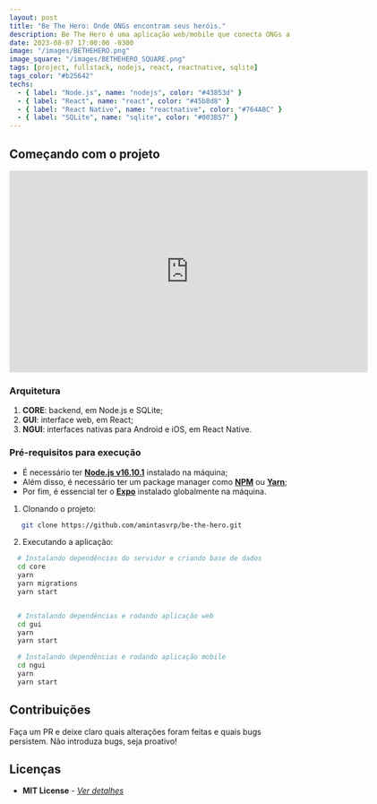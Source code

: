 ```yaml
---
layout: post
title: "Be The Hero: Onde ONGs encontram seus heróis."
description: Be The Hero é uma aplicação web/mobile que conecta ONGs a pessoas interessadas em contribuir com causas.
date: 2023-08-07 17:00:00 -0300
image: "/images/BETHEHERO.png"
image_square: "/images/BETHEHERO_SQUARE.png"
tags: [project, fullstack, nodejs, react, reactnative, sqlite]
tags_color: "#b25642"
techs:
  - { label: "Node.js", name: "nodejs", color: "#43853d" }
  - { label: "React", name: "react", color: "#45b8d8" }
  - { label: "React Native", name: "reactnative", color: "#764ABC" }
  - { label: "SQLite", name: "sqlite", color: "#003B57" }
---
```


## Começando com o projeto

<p><iframe src="https://dms.licdn.com/playlist/vid/C4E05AQGe_rXl0-7LwA/mp4-720p-30fp-crf28/0/1622201780704?e=1692298800&v=beta&t=rLJQrkYi4lpyXuC2w3MmkVNREKg4law-tN4EIs4gZfE" loading="lazy" width="640" height="360" frameborder="0" allowfullscreen></iframe></p>

### **Arquitetura**

1. **CORE**: backend, em Node.js e SQLite;
2. **GUI**: interface web, em React;
3. **NGUI**: interfaces nativas para Android e iOS, em React Native.

### **Pré-requisitos para execução**

- É necessário ter **[Node.js v16.10.1](https://nodejs.org/en/)** instalado na máquina;
- Além disso, é necessário ter um package manager como **[NPM](https://www.npmjs.com/)** ou **[Yarn](https://yarnpkg.com/)**;
- Por fim, é essencial ter o **[Expo](https://expo.io/)** instalado globalmente na máquina.

1. Clonando o projeto:

```sh
   git clone https://github.com/amintasvrp/be-the-hero.git
```

2. Executando a aplicação:

```sh
  # Instalando dependências do servidor e criando base de dados
  cd core
  yarn
  yarn migrations
  yarn start


  # Instalando dependências e rodando aplicação web
  cd gui
  yarn
  yarn start

  # Instalando dependências e rodando aplicação mobile
  cd ngui
  yarn
  yarn start
```

## Contribuições

Faça um PR e deixe claro quais alterações foram feitas e quais bugs persistem. Não introduza bugs, seja proativo!

## Licenças

- **MIT License** - [_Ver detalhes_](./LICENSE.txt)
